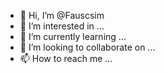 - 👋 Hi, I’m @Fauscsim
- 👀 I’m interested in ...
- 🌱 I’m currently learning ...
- 💞️ I’m looking to collaborate on ...
- 📫 How to reach me ...

<!---
Fauscsim/Fauscsim is a ✨ special ✨ repository because its `README.md` (this file) appears on your GitHub profile.
You can click the Preview link to take a look at your changes.
--->
